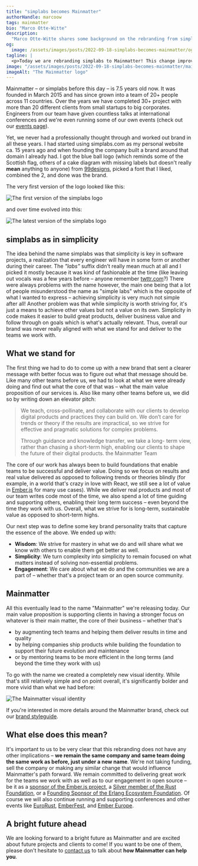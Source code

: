 ```yaml
---
title: "simplabs becomes Mainmatter"
authorHandle: marcoow
tags: mainmatter
bio: "Marco Otte-Witte"
description:
  "Marco Otte-Witte shares some background on the rebranding from simplabs to Mainmatter."
og:
  image: /assets/images/posts/2022-09-18-simplabs-becomes-mainmatter/og-image.png
tagline: |
  <p>Today we are rebranding simplabs to Mainmatter! This change improves the alignment of our brand with what we stand for and what value we deliver for the teams we work with. In this post, I share some insights regarding the origins of the simplabs brand as well as how we got to our new brand Mainmatter.</p>
image: "/assets/images/posts/2022-09-18-simplabs-becomes-mainmatter/mainmatter.svg"
imageAlt: "The Mainmatter logo"
---
```


Mainmatter – or simplabs before this day – is 7.5 years old now. It was founded in March 2015 and has since grown into a team of 20+ people across 11 countries. Over the years we have completed 30+ project with more than 20 different clients from small startups to big corporates. Engineers from our team have given countless talks at international conferences and we're even running some of our own events (check out our [events page](/events/)).

Yet, we never had a professionally thought through and worked out brand in all these years. I had started using simplabs.com as my personal website ca. 15 years ago and when founding the company built a brand around that domain I already had. I got the blue ball logo (which reminds some of the Scottish flag, others of a cake diagram with missing labels but doesn't really **mean** anything to anyone) from [99designs](https://99designs.de), picked a font that I liked, combined the 2, and done was the brand.

The very first version of the logo looked like this:

![The first version of the simplabs logo](/assets/images/posts/2022-09-18-simplabs-becomes-mainmatter/simplabs-old.svg)

and over time evolved into this:

![The latest version of the simplabs logo](/assets/images/posts/2022-09-18-simplabs-becomes-mainmatter/simplabs.svg)

## simplabs as in simplicity

The idea behind the name simplabs was that simplicity is key in software projects, a realization that every engineer will have in some form or another during their career. The _"labs"_ suffix didn't really mean much at all and I picked it mostly because it was kind of fashionable at the time (like leaving out vocals was a few years before – anyone remember [twttr.com](http://twttr.com)?) There were always problems with the name however, the main one being that a lot of people misunderstood the name as "simple labs" which is the opposite of what I wanted to express – achieving simplicity is very much not simple after all! Another problem was that while simplicity is worth striving for, it's just a means to achieve other values but not a value on its own. Simplicity in code makes it easier to build great products, deliver business value and follow through on goals which is what's actually relevant. Thus, overall our brand was never really aligned with what we stand for and deliver to the teams we work with.

## What we stand for

The first thing we had to do to come up with a new brand that sent a clearer message with better focus was to figure out what that message should be. Like many other teams before us, we had to look at what we were already doing and find out what the core of that was – what the main value proposition of our services is. Also like many other teams before us, we did so by writing down an elevator pitch:

> We teach, cross-pollinate, and collaborate with our clients to develop digital products and practices they can build on. We don’t care for trends or theory if the results are impractical, so we strive for effective and pragmatic solutions for complex problems.
>
> Through guidance and knowledge transfer, we take a long- term view, rather than chasing a short-term high, enabling our clients to shape the future of their digital products. <author>the Mainmatter Team</author>

The core of our work has always been to build foundations that enable teams to be successful and deliver value. Doing so we focus on results and real value delivered as opposed to following trends or theories blindly (for example, in a world that's crazy in love with React, we still see a lot of value in [Ember.js](/ember-consulting/) for many use cases). While we deliver real products and most of our team writes code most of the time, we also spend a lot of time guiding and supporting others, enabling their long term success – even beyond the time they work with us. Overall, what we strive for is long-term, sustainable value as opposed to short-term highs.

Our next step was to define some key brand personality traits that capture the essence of the above. We ended up with:

* **Wisdom**: We strive for mastery in what we do and will share what we know with others to enable them get better as well.
* **Simplicity**: We turn complexity into simplicity to remain focused on what matters instead of solving non-essential problems.
* **Engagement**: We care about what we do and the communities we are a part of – whether that's a project team or an open source community.

## Mainmatter

All this eventually lead to the name "Mainmatter" we're releasing today. Our main value proposition is supporting clients in having a stronger focus on whatever is their main matter, the core of their business – whether that's

* by augmenting tech teams and helping them deliver results in time and quality
* by helping companies ship products while building the foundation to support their future evolution and maintenance 
* or by mentoring teams to be more efficient in the long terms (and beyond the time they work with us)

To go with the name we created a completely new visual identity. While that's still relatively simple and on point overall, it's significantly bolder and more vivid than what we had before:

![The Mainmatter visual identity](/assets/images/posts/2022-09-18-simplabs-becomes-mainmatter/visual-identity.jpg#full)

If you're interested in more details around the Mainmatter brand, check out our [brand styleguide](/assets/images/posts/2022-09-18-simplabs-becomes-mainmatter/Mainmatter-styleguide.pdf).

## What else does this mean?

It's important to us to be very clear that this rebranding does not have any other implications – **we remain the same company and same team doing the same work as before, just under a new name**. We're not taking funding, sell the company or making any similar change that would influence Mainmatter's path forward. We remain committed to delivering great work for the teams we work with as well as to our engagement in open source – be it as a [sponsor of the Ember.js project](https://emberjs.com/sponsors/), a [Silver member of the Rust Foundation](https://foundation.rust-lang.org/members/), or a [Founding Sponsor of the Erlang Ecosystem Foundation](https://erlef.org/sponsors). Of course we will also continue running and supporting conferences and other events like [EuroRust](http://eurorust.eu), [EmberFest](http://emberfest.eu), and [Ember Europe](http://embereurope.org).

## A bright future ahead

We are looking forward to a bright future as Mainmatter and are excited about future projects and clients to come! If you want to be one of them, please don't hesitate to [contact us](/contact) to talk about **how Mainmatter can help you**.
